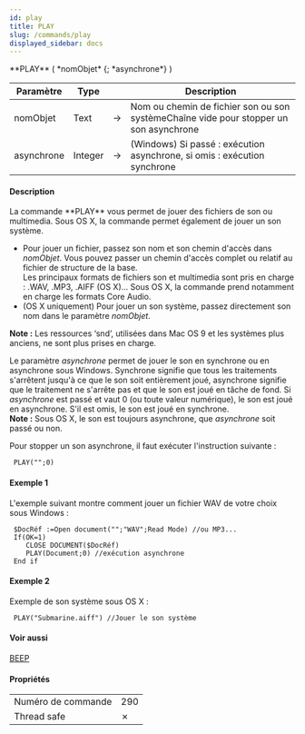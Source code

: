 ```yaml
---
id: play
title: PLAY
slug: /commands/play
displayed_sidebar: docs
---
```


<!--REF #_command_.PLAY.Syntax-->**PLAY** ( *nomObjet* {; *asynchrone*} )<!-- END REF-->
<!--REF #_command_.PLAY.Params-->
| Paramètre | Type |  | Description |
| --- | --- | --- | --- |
| nomObjet | Text | &#8594;  | Nom ou chemin de fichier son ou son systèmeChaîne vide pour stopper un son asynchrone |
| asynchrone | Integer | &#8594;  | (Windows) Si passé : exécution asynchrone, si omis : exécution synchrone |

<!-- END REF-->

#### Description 

<!--REF #_command_.PLAY.Summary-->La commande **PLAY** vous permet de jouer des fichiers de son ou multimedia.<!-- END REF--> Sous OS X, la commande permet également de jouer un son système. 

* Pour jouer un fichier, passez son nom et son chemin d'accès dans *nomObjet*. Vous pouvez passer un chemin d'accès complet ou relatif au fichier de structure de la base.  
 Les principaux formats de fichiers son et multimedia sont pris en charge : .WAV, .MP3, .AIFF (OS X)... Sous OS X, la commande prend notamment en charge les formats Core Audio.
* (OS X uniquement) Pour jouer un son système, passez directement son nom dans le paramètre *nomObjet*.

**Note :** Les ressources ‘snd’, utilisées dans Mac OS 9 et les systèmes plus anciens, ne sont plus prises en charge.

Le paramètre *asynchrone* permet de jouer le son en synchrone ou en asynchrone sous Windows. Synchrone signifie que tous les traitements s'arrêtent jusqu'à ce que le son soit entièrement joué, asynchrone signifie que le traitement ne s'arrête pas et que le son est joué en tâche de fond. Si *asynchrone* est passé et vaut 0 (ou toute valeur numérique), le son est joué en asynchrone. S'il est omis, le son est joué en synchrone.  
**Note :** Sous OS X, le son est toujours asynchrone, que *asynchrone* soit passé ou non.

Pour stopper un son asynchrone, il faut exécuter l'instruction suivante :

```4d
 PLAY("";0)
```

#### Exemple 1 

L'exemple suivant montre comment jouer un fichier WAV de votre choix sous Windows :

```4d
 $DocRéf :=Open document("";"WAV";Read Mode) //ou MP3...
 If(OK=1)
    CLOSE DOCUMENT($DocRéf)
    PLAY(Document;0) //exécution asynchrone
 End if
```

#### Exemple 2 

Exemple de son système sous OS X :

```4d
 PLAY("Submarine.aiff") //Jouer le son système
```

#### Voir aussi 

[BEEP](beep.md)  

#### Propriétés

|  |  |
| --- | --- |
| Numéro de commande | 290 |
| Thread safe | &cross; |


